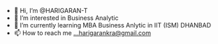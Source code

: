 - 👋 Hi, I’m @HARIGARAN-T
- 👀 I’m interested in Business Analytic
- 🌱 I’m currently learning MBA Business Anlytic in IIT (ISM) DHANBAD
- 📫 How to reach me ...harigarankra@gmail.com

<!---
HARIGARAN-T/HARIGARAN-T is a ✨ special ✨ repository because its `README.md` (this file) appears on your GitHub profile.
You can click the Preview link to take a look at your changes.
--->
